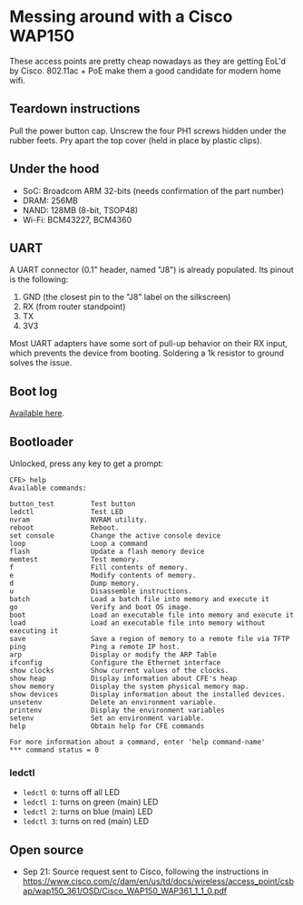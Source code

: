 # Messing around with a Cisco WAP150

These access points are pretty cheap nowadays as they are getting EoL'd by Cisco. 802.11ac + PoE make them a good candidate for modern home wifi.

## Teardown instructions

Pull the power button cap. Unscrew the four PH1 screws hidden under the rubber feets. Pry apart the top cover (held in place by plastic clips).

## Under the hood

* SoC: Broadcom ARM 32-bits (needs confirmation of the part number)
* DRAM: 256MB
* NAND: 128MB (8-bit, TSOP48)
* Wi-Fi: BCM43227, BCM4360

## UART

A UART connector (0.1" header, named "J8") is already populated. Its pinout is the following:

1. GND (the closest pin to the "J8" label on the silkscreen)
2. RX (from router standpoint)
3. TX
4. 3V3

Most UART adapters have some sort of pull-up behavior on their RX input, which prevents the device from booting. Soldering a 1k resistor to ground solves the issue.

## Boot log

[Available here](boot.log).

## Bootloader

Unlocked, press any key to get a prompt:

```
CFE> help
Available commands:

button_test         Test button
ledctl              Test LED
nvram               NVRAM utility.
reboot              Reboot.
set console         Change the active console device
loop                Loop a command
flash               Update a flash memory device
memtest             Test memory.
f                   Fill contents of memory.
e                   Modify contents of memory.
d                   Dump memory.
u                   Disassemble instructions.
batch               Load a batch file into memory and execute it
go                  Verify and boot OS image.
boot                Load an executable file into memory and execute it
load                Load an executable file into memory without executing it
save                Save a region of memory to a remote file via TFTP
ping                Ping a remote IP host.
arp                 Display or modify the ARP Table
ifconfig            Configure the Ethernet interface
show clocks         Show current values of the clocks.
show heap           Display information about CFE's heap
show memory         Display the system physical memory map.
show devices        Display information about the installed devices.
unsetenv            Delete an environment variable.
printenv            Display the environment variables
setenv              Set an environment variable.
help                Obtain help for CFE commands

For more information about a command, enter 'help command-name'
*** command status = 0
```

### ledctl

* `ledctl 0`: turns off all LED
* `ledctl 1`: turns on green (main) LED
* `ledctl 2`: turns on blue (main) LED
* `ledctl 3`: turns on red (main) LED

## Open source

* Sep 21: Source request sent to Cisco, following the instructions in https://www.cisco.com/c/dam/en/us/td/docs/wireless/access_point/csbap/wap150_361/OSD/Cisco_WAP150_WAP361_1_1_0.pdf
